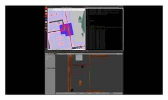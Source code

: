 [![Watch the video](thumbnail.png)](https://drive.google.com/file/d/1v05vymSoCzGh4OFPhls-d60dnp7KTmab/view?usp=sharing)

